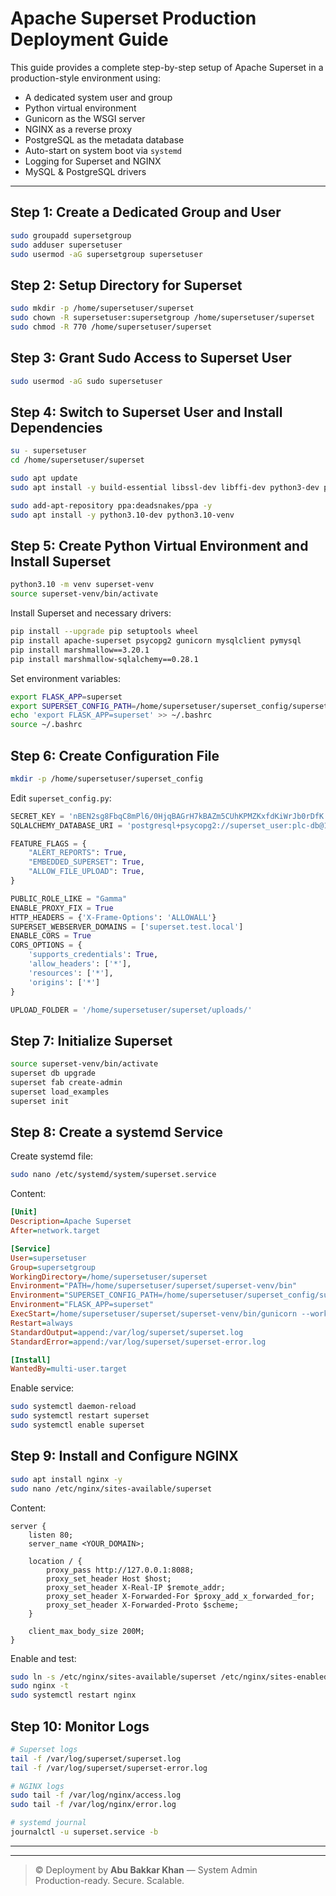 # Apache Superset Production Deployment Guide

This guide provides a complete step-by-step setup of Apache Superset in a production-style environment using:

- A dedicated system user and group
- Python virtual environment
- Gunicorn as the WSGI server
- NGINX as a reverse proxy
- PostgreSQL as the metadata database
- Auto-start on system boot via `systemd`
- Logging for Superset and NGINX
- MySQL & PostgreSQL drivers

---

## Step 1: Create a Dedicated Group and User

```bash
sudo groupadd supersetgroup
sudo adduser supersetuser
sudo usermod -aG supersetgroup supersetuser
```

## Step 2: Setup Directory for Superset

```bash
sudo mkdir -p /home/supersetuser/superset
sudo chown -R supersetuser:supersetgroup /home/supersetuser/superset
sudo chmod -R 770 /home/supersetuser/superset
```

## Step 3: Grant Sudo Access to Superset User

```bash
sudo usermod -aG sudo supersetuser
```

## Step 4: Switch to Superset User and Install Dependencies

```bash
su - supersetuser
cd /home/supersetuser/superset

sudo apt update
sudo apt install -y build-essential libssl-dev libffi-dev python3-dev python3-pip libsasl2-dev libldap2-dev libpq-dev software-properties-common pkg-config default-libmysqlclient-dev

sudo add-apt-repository ppa:deadsnakes/ppa -y
sudo apt install -y python3.10-dev python3.10-venv
```

## Step 5: Create Python Virtual Environment and Install Superset

```bash
python3.10 -m venv superset-venv
source superset-venv/bin/activate
```

Install Superset and necessary drivers:

```bash
pip install --upgrade pip setuptools wheel
pip install apache-superset psycopg2 gunicorn mysqlclient pymysql
pip install marshmallow==3.20.1
pip install marshmallow-sqlalchemy==0.28.1
```

Set environment variables:

```bash
export FLASK_APP=superset
export SUPERSET_CONFIG_PATH=/home/supersetuser/superset_config/superset_config.py
echo 'export FLASK_APP=superset' >> ~/.bashrc
source ~/.bashrc
```

## Step 6: Create Configuration File

```bash
mkdir -p /home/supersetuser/superset_config
```

Edit `superset_config.py`:

```python
SECRET_KEY = 'nBEN2sg8FbqC8mPl6/0HjqBAGrH7kBAZm5CUhKPMZKxfdKiWrJb0rDfK'
SQLALCHEMY_DATABASE_URI = 'postgresql+psycopg2://superset_user:plc-db@192.168.0.16:5432/superset_db'

FEATURE_FLAGS = {
    "ALERT_REPORTS": True,
    "EMBEDDED_SUPERSET": True,
    "ALLOW_FILE_UPLOAD": True,
}

PUBLIC_ROLE_LIKE = "Gamma"
ENABLE_PROXY_FIX = True
HTTP_HEADERS = {'X-Frame-Options': 'ALLOWALL'}
SUPERSET_WEBSERVER_DOMAINS = ['superset.test.local']
ENABLE_CORS = True
CORS_OPTIONS = {
    'supports_credentials': True,
    'allow_headers': ['*'],
    'resources': ['*'],
    'origins': ['*']
}

UPLOAD_FOLDER = '/home/supersetuser/superset/uploads/'
```

## Step 7: Initialize Superset


```bash
source superset-venv/bin/activate
superset db upgrade
superset fab create-admin
superset load_examples
superset init
```

## Step 8: Create a systemd Service

Create systemd file:

```bash
sudo nano /etc/systemd/system/superset.service
```

Content:

```ini
[Unit]
Description=Apache Superset
After=network.target

[Service]
User=supersetuser
Group=supersetgroup
WorkingDirectory=/home/supersetuser/superset
Environment="PATH=/home/supersetuser/superset/superset-venv/bin"
Environment="SUPERSET_CONFIG_PATH=/home/supersetuser/superset_config/superset_config.py"
Environment="FLASK_APP=superset"
ExecStart=/home/supersetuser/superset/superset-venv/bin/gunicorn --workers 3 --bind 0.0.0.0:8088 "superset.app:create_app()"
Restart=always
StandardOutput=append:/var/log/superset/superset.log
StandardError=append:/var/log/superset/superset-error.log

[Install]
WantedBy=multi-user.target
```

Enable service:

```bash
sudo systemctl daemon-reload
sudo systemctl restart superset
sudo systemctl enable superset
```

## Step 9: Install and Configure NGINX

```bash
sudo apt install nginx -y
sudo nano /etc/nginx/sites-available/superset
```

Content:

```nginx
server {
    listen 80;
    server_name <YOUR_DOMAIN>;

    location / {
        proxy_pass http://127.0.0.1:8088;
        proxy_set_header Host $host;
        proxy_set_header X-Real-IP $remote_addr;
        proxy_set_header X-Forwarded-For $proxy_add_x_forwarded_for;
        proxy_set_header X-Forwarded-Proto $scheme;
    }

    client_max_body_size 200M;
}
```

Enable and test:

```bash
sudo ln -s /etc/nginx/sites-available/superset /etc/nginx/sites-enabled/
sudo nginx -t
sudo systemctl restart nginx
```

## Step 10: Monitor Logs

```bash
# Superset logs
tail -f /var/log/superset/superset.log
tail -f /var/log/superset/superset-error.log

# NGINX logs
sudo tail -f /var/log/nginx/access.log
sudo tail -f /var/log/nginx/error.log

# systemd journal
journalctl -u superset.service -b
```

---
---

> © Deployment by **Abu Bakkar Khan** — System Admin  
> Production-ready. Secure. Scalable.
